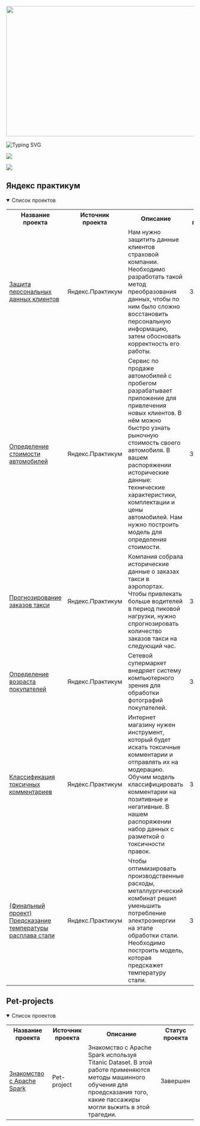 <img src='https://mir-s3-cdn-cf.behance.net/project_modules/fs/bbefa799786133.5efa9bf3d1b49.gif' height=350 width=1900 align="center">

![Typing SVG](https://readme-typing-svg.herokuapp.com?font=Fira+Code&duration=5500&pause=2000&center=true&width=1050&height=100&lines=%F0%9F%91%8B+Hi%2C+I%E2%80%99m+%40Shazy021;%F0%9F%91%80+I%E2%80%99m+interested+in+Data+science%2C+analyst%2C+ML%2C+AI;%F0%9F%8C%B1+I%E2%80%99m+currently+learning+Data+science+)

![](https://komarev.com/ghpvc/?username=your-Shazy021&style=plastic&label=profile+views&color=blue)

![](https://www.codewars.com/users/Shazy021/badges/large)

## Яндекс практикум
<details open>
  <summary>Список проектов</summary>
<table>

<tr>
  <th>Название проекта</th>
  <th>Источник проекта</th>
  <th>Описание</th>
  <th>Статус проекта</th>
</tr>
  
<tr>
  <td><a href = "https://github.com/Shazy021/Linear_algebra">Защита персональных данных клиентов</a></td>
  <td>Яндекс.Практикум</td>
  <td>Нам нужно защитить данные клиентов страховой компании. Необходимо разработать такой метод преобразования данных, чтобы по ним было сложно восстановить персональную информацию, затем обосновать корректность его работы.</td>
  <td>Завершен</td>
</tr>
  
<tr>
  <td><a href = "https://github.com/Shazy021/Car_price_prediction">Определение стоимости автомобилей</a></td>
  <td>Яндекс.Практикум</td>
  <td>Сервис по продаже автомобилей с пробегом разрабатывает приложение для привлечения новых клиентов. В нём можно быстро узнать рыночную стоимость своего автомобиля. В вашем распоряжении исторические данные: технические характеристики, комплектации и цены автомобилей. Нам нужно построить модель для определения стоимости.</td>
  <td>Завершен</td>
</tr>

<tr>
  <td><a href = "https://github.com/Shazy021/Time_series">Прогнозирование заказов такси</a></td>
  <td>Яндекс.Практикум</td>
  <td>Компания собрала исторические данные о заказах такси в аэропортах. Чтобы привлекать больше водителей в период пиковой нагрузки, нужно спрогнозировать количество заказов такси на следующий час.</td>
  <td>Завершен</td>
</tr>

<tr>
  <td><a href = "https://github.com/Shazy021/CV_ages">Определение возраста покупателей</a></td>
  <td>Яндекс.Практикум</td>
  <td>Сетевой супермаркет внедряет систему компьютерного зрения для обработки фотографий покупателей.</td>
  <td>Завершен</td>
</tr>
  
<tr>
  <td><a href = "https://github.com/Shazy021/toxic_tweets">Классификация токсичных комментариев</a></td>
  <td>Яндекс.Практикум</td>
  <td>Интернет магазину нужен инструмент, который будет искать токсичные комментарии и отправлять их на модерацию. Обучим модель классифицировать комментарии на позитивные и негативные. В нашем распоряжении набор данных с разметкой о токсичности правок.</td>
  <td>Завершен</td>
</tr>
  
<tr>
  <td><a href = "https://github.com/Shazy021/Final_project">(Финальный проект) Предсказание температуры расплава стали</a></td>
  <td>Яндекс.Практикум</td>
  <td>Чтобы оптимизировать производственные расходы, металлургический комбинат решил уменьшить потребление электроэнергии на этапе обработки стали. Необходимо построить модель, которая предскажет температуру стали.</td>
  <td>Завершен</td>
</tr>
  
</table>
</details>


## Pet-projects
<details open>
  <summary>Список проектов</summary>
<table>
<tr>
  <th>Название проекта</th>
  <th>Источник проекта</th>
  <th>Описание</th>
  <th>Статус проекта</th>
</tr>
  
<tr>
  <td><a href = "https://github.com/Shazy021/Titanic_Spark">Знакомство с Apache Spark</a></td>
  <td>Pet-project</td>
  <td>Знакомство с Apache Spark используя Titanic Dataset. В этой работе применяются методы машинного обучения для проедсказания того, какие пассажиры могли выжить в этой трагедии.</td>
  <td>Завершен</td>
</tr>

</table>
</details>
